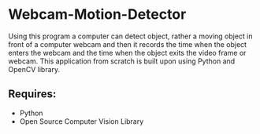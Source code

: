 # Webcam-Motion-Detector

<p> Using this program a computer can detect object, rather a moving object in front of a computer webcam and then it records the time when the object enters the webcam and the time when the object exits the video frame or webcam. This application from scratch is built upon using Python and OpenCV library. </p>

## Requires:
   * Python
   * Open Source Computer Vision Library
